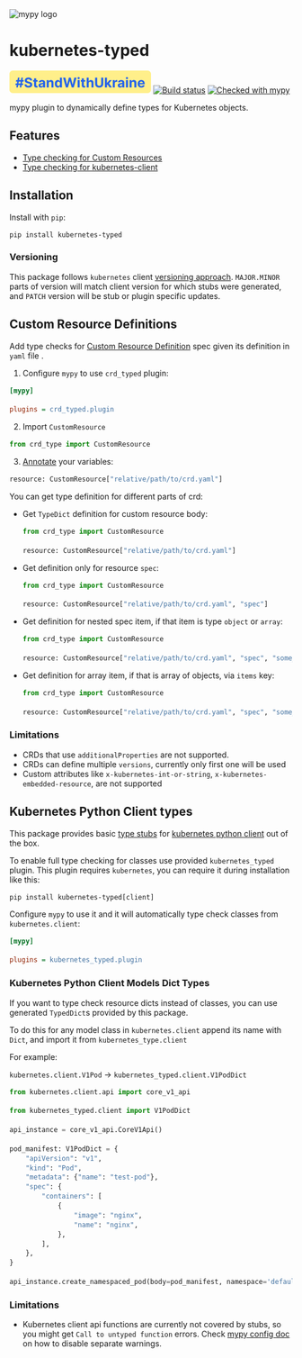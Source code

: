 <img src="http://mypy-lang.org/static/mypy_light.svg" alt="mypy logo" width="300px"/>

# kubernetes-typed

[![Stand With Ukraine](https://raw.githubusercontent.com/vshymanskyy/StandWithUkraine/main/badges/StandWithUkraine.svg)](https://stand-with-ukraine.pp.ua)
[![Build status](https://github.com/gordonbondon/kubernetes-typed/actions/workflows/pull_request.yml/badge.svg?branch=master)](https://github.com/gordonbondon/kubernetes-typed/actions?query=workflow%3ATest+branch%3Amaster)
[![Checked with mypy](http://www.mypy-lang.org/static/mypy_badge.svg)](http://mypy-lang.org/)

mypy plugin to dynamically define types for Kubernetes objects.

## Features

* [Type checking for Custom Resources](#Custom-Resource-Definitions)
* [Type checking for kubernetes-client](#Kubernetes-Python-Client-types)

## Installation

Install with `pip`:
```shell
pip install kubernetes-typed
```

### Versioning

This package follows `kubernetes` client [versioning approach](https://github.com/kubernetes-client/python#homogenizing-the-kubernetes-python-client-versions).
`MAJOR.MINOR` parts of version will match client version for which stubs were generated, and `PATCH` version will be stub or plugin specific updates.

## Custom Resource Definitions

Add type checks for [Custom Resource Definition](https://kubernetes.io/docs/tasks/extend-kubernetes/custom-resources/custom-resource-definitions/) spec given its definition in `yaml` file .

1. Configure `mypy` to use `crd_typed` plugin:
```ini
[mypy]

plugins = crd_typed.plugin
```

2. Import `CustomResource`

```python
from crd_type import CustomResource
```

3. [Annotate](https://mypy.readthedocs.io/en/stable/type_inference_and_annotations.html#explicit-types-for-variables) your variables:

```python
resource: CustomResource["relative/path/to/crd.yaml"]
```

You can get type definition for different parts of crd:

* Get `TypeDict` definition for custom resource body:

    ```python
    from crd_type import CustomResource

    resource: CustomResource["relative/path/to/crd.yaml"]
    ```

* Get definition only for resource `spec`:

    ```python
    from crd_type import CustomResource

    resource: CustomResource["relative/path/to/crd.yaml", "spec"]
    ```

* Get definition for nested spec item, if that item is type `object` or `array`:

    ```python
    from crd_type import CustomResource

    resource: CustomResource["relative/path/to/crd.yaml", "spec", "some_property"]
    ```

* Get definition for array item, if that is array of objects, via `items` key:

    ```python
    from crd_type import CustomResource

    resource: CustomResource["relative/path/to/crd.yaml", "spec", "some_array_of_objects", "items"]
    ```

### Limitations

* CRDs that use `additionalProperties` are not supported.
* CRDs can define multiple `versions`, currently only first one will be used
* Custom attributes like `x-kubernetes-int-or-string`, `x-kubernetes-embedded-resource`, are not supported

## Kubernetes Python Client types

This package provides basic [type stubs](https://www.python.org/dev/peps/pep-0561/) for [kubernetes python client](https://github.com/kubernetes-client/python) out of the box.

To enable full type checking for classes use provided `kubernetes_typed` plugin. This plugin requires `kubernetes`, you can require it during installation like this:

```shell
pip install kubernetes-typed[client]
```

Configure `mypy` to use it and it will automatically type check classes from `kubernetes.client`:

```ini
[mypy]

plugins = kubernetes_typed.plugin
```

### Kubernetes Python Client Models Dict Types

If you want to type check resource dicts instead of classes, you can use generated `TypedDict`s provided by this package.

To do this for any model class in `kubernetes.client` append its name with `Dict`, and import it from `kubernetes_type.client`

For example:

`kubernetes.client.V1Pod` -> `kubernetes_typed.client.V1PodDict`

```python
from kubernetes.client.api import core_v1_api

from kubernetes_typed.client import V1PodDict

api_instance = core_v1_api.CoreV1Api()

pod_manifest: V1PodDict = {
    "apiVersion": "v1",
    "kind": "Pod",
    "metadata": {"name": "test-pod"},
    "spec": {
        "containers": [
            {
                "image": "nginx",
                "name": "nginx",
            },
        ],
    },
}

api_instance.create_namespaced_pod(body=pod_manifest, namespace='default')
```

### Limitations

* Kubernetes client api functions are currently not covered by stubs, so you might get `Call to untyped function` errors. Check [mypy config doc](https://mypy.readthedocs.io/en/stable/config_file.html) on how to disable separate warnings.
